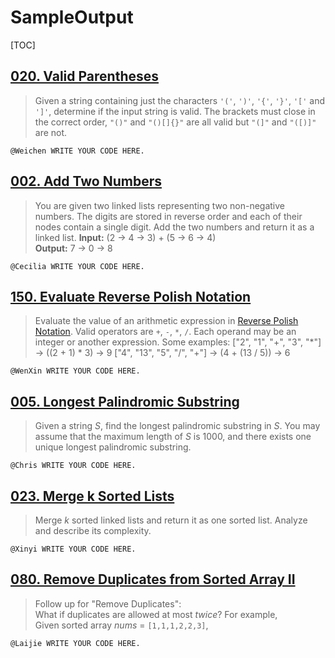 # SampleOutput

[TOC] 

## [020. Valid Parentheses](https://leetcode.com/problems/valid-parentheses/)

> 
> Given a string containing just the characters `'('`, `')'`, `'{'`, `'}'`,
`'['` and `']'`, determine if the input string is valid.
> The brackets must close in the correct order, `"()"` and `"()[]{}"` are all
valid but `"(]"` and `"([)]"` are not.


```
@Weichen WRITE YOUR CODE HERE.

```

## [002. Add Two Numbers](https://leetcode.com/problems/add-two-numbers/)

> 
> You are given two linked lists representing two non-negative numbers. The
digits are stored in reverse order and each of their nodes contain a single
digit. Add the two numbers and return it as a linked list.
> **Input:** (2 -> 4 -> 3) + (5 -> 6 -> 4)  
**Output:** 7 -> 0 -> 8


```
@Cecilia WRITE YOUR CODE HERE.

```

## [150. Evaluate Reverse Polish Notation](https://leetcode.com/problems/evaluate-reverse-polish-notation/)

> 
> Evaluate the value of an arithmetic expression in [Reverse Polish
Notation](http://en.wikipedia.org/wiki/Reverse_Polish_notation).
> Valid operators are `+`, `-`, `*`, `/`. Each operand may be an integer or
another expression.
> Some examples:
> ["2", "1", "+", "3", "*"] -> ((2 + 1) * 3) -> 9
      ["4", "13", "5", "/", "+"] -> (4 + (13 / 5)) -> 6


```
@WenXin WRITE YOUR CODE HERE.

```

## [005. Longest Palindromic Substring](https://leetcode.com/problems/longest-palindromic-substring/)

> 
> Given a string _S_, find the longest palindromic substring in _S_. You may
assume that the maximum length of _S_ is 1000, and there exists one unique
longest palindromic substring.


```
@Chris WRITE YOUR CODE HERE.

```

## [023. Merge k Sorted Lists](https://leetcode.com/problems/merge-k-sorted-lists/)

> 
> Merge _k_ sorted linked lists and return it as one sorted list. Analyze and
describe its complexity.


```
@Xinyi WRITE YOUR CODE HERE.

```

## [080. Remove Duplicates from Sorted Array II](https://leetcode.com/problems/remove-duplicates-from-sorted-array-ii/)

> 
> Follow up for "Remove Duplicates":  
What if duplicates are allowed at most _twice_?
> For example,  
Given sorted array _nums_ = `[1,1,1,2,2,3]`,


```
@Laijie WRITE YOUR CODE HERE.

```

